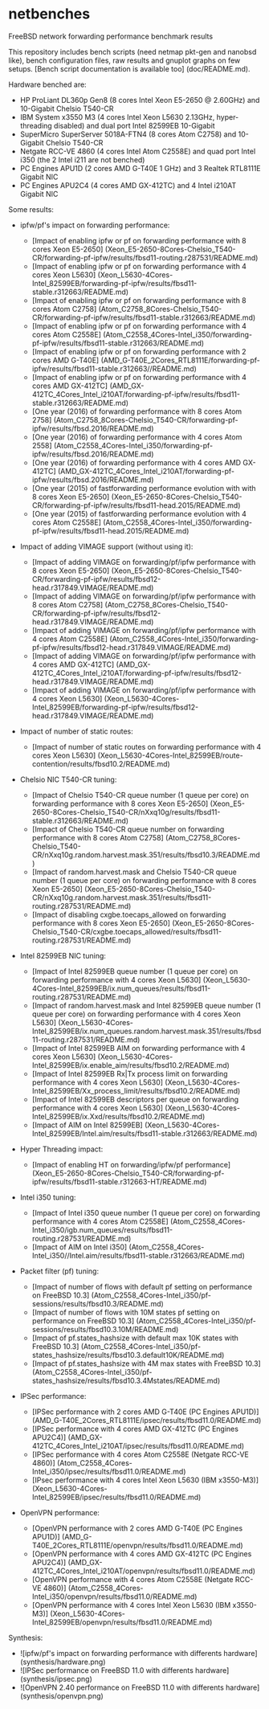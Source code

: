 # netbenches
FreeBSD network forwarding performance benchmark results

This repository includes bench scripts (need netmap pkt-gen and nanobsd like), bench configuration files, raw results and gnuplot graphs on few setups.
[Bench script documentation is available too] (doc/README.md).

Hardware benched are:
 - HP ProLiant DL360p Gen8 (8 cores Intel Xeon E5-2650 @ 2.60GHz) and 10-Gigabit Chelsio T540-CR
 - IBM System x3550 M3 (4 cores Intel Xeon L5630 2.13GHz, hyper-threading disabled) and dual port Intel 82599EB 10-Gigabit
 - SuperMicro SuperServer 5018A-FTN4 (8 cores Atom C2758) and 10-Gigabit Chelsio T540-CR
 - Netgate RCC-VE 4860 (4 cores Intel Atom C2558E) and quad port Intel i350 (the 2 Intel i211 are not benched)
 - PC Engines APU1D (2 cores AMD G-T40E 1 GHz) and 3 Realtek RTL8111E Gigabit NIC
 - PC Engines APU2C4 (4 cores AMD GX-412TC) and 4 Intel i210AT Gigabit NIC

Some results:
 - ipfw/pf's impact on forwarding performance:
    - [Impact of enabling ipfw or pf on forwarding performance with 8 cores Xeon E5-2650] (Xeon_E5-2650-8Cores-Chelsio_T540-CR/forwarding-pf-ipfw/results/fbsd11-routing.r287531/README.md)
    - [Impact of enabling ipfw or pf on forwarding performance with 4 cores Xeon L5630] (Xeon_L5630-4Cores-Intel_82599EB/forwarding-pf-ipfw/results/fbsd11-stable.r312663/README.md)
    - [Impact of enabling ipfw or pf on forwarding performance with 8 cores Atom C2758] (Atom_C2758_8Cores-Chelsio_T540-CR/forwarding-pf-ipfw/results/fbsd11-stable.r312663/README.md)
    - [Impact of enabling ipfw or pf on forwarding performance with 4 cores Atom C2558E] (Atom_C2558_4Cores-Intel_i350/forwarding-pf-ipfw/results/fbsd11-stable.r312663/README.md)
    - [Impact of enabling ipfw or pf on forwarding performance with 2 cores AMD G-T40E] (AMD_G-T40E_2Cores_RTL8111E/forwarding-pf-ipfw/results/fbsd11-stable.r312663//README.md)
    - [Impact of enabling ipfw or pf on forwarding performance with 4 cores AMD GX-412TC] (AMD_GX-412TC_4Cores_Intel_i210AT/forwarding-pf-ipfw/results/fbsd11-stable.r312663/README.md)
    - [One year (2016) of forwarding performance with 8 cores Atom 2758] (Atom_C2758_8Cores-Chelsio_T540-CR/forwarding-pf-ipfw/results/fbsd.2016/README.md)
    - [One year (2016) of forwarding performance with 4 cores Atom 2558] (Atom_C2558_4Cores-Intel_i350/forwarding-pf-ipfw/results/fbsd.2016/README.md)
    - [One year (2016) of forwarding performance with 4 cores AMD GX-412TC] (AMD_GX-412TC_4Cores_Intel_i210AT/forwarding-pf-ipfw/results/fbsd.2016/README.md)
    - [One year (2015) of fastforwarding performance evolution with with 8 cores Xeon E5-2650] (Xeon_E5-2650-8Cores-Chelsio_T540-CR/forwarding-pf-ipfw/results/fbsd11-head.2015/README.md)
    - [One year (2015) of fastforwarding performance evolution with 4 cores Atom C2558E] (Atom_C2558_4Cores-Intel_i350/forwarding-pf-ipfw/results/fbsd11-head.2015/README.md)

 - Impact of adding VIMAGE support (without using it):
    - [Impact of adding VIMAGE on forwarding/pf/ipfw performance with 8 cores Xeon E5-2650] (Xeon_E5-2650-8Cores-Chelsio_T540-CR/forwarding-pf-ipfw/results/fbsd12-head.r317849.VIMAGE/README.md)
    - [Impact of adding VIMAGE on forwarding/pf/ipfw performance with 8 cores Atom C2758] (Atom_C2758_8Cores-Chelsio_T540-CR/forwarding-pf-ipfw/results/fbsd12-head.r317849.VIMAGE/README.md)
    - [Impact of adding VIMAGE on forwarding/pf/ipfw performance with 4 cores Atom C2558E] (Atom_C2558_4Cores-Intel_i350/forwarding-pf-ipfw/results/fbsd12-head.r317849.VIMAGE/README.md)
    - [Impact of adding VIMAGE on forwarding/pf/ipfw performance with 4 cores AMD GX-412TC] (AMD_GX-412TC_4Cores_Intel_i210AT/forwarding-pf-ipfw/results/fbsd12-head.r317849.VIMAGE/README.md)
    - [Impact of adding VIMAGE on forwarding/pf/ipfw performance with 4 cores Xeon L5630] (Xeon_L5630-4Cores-Intel_82599EB/forwarding-pf-ipfw/results/fbsd12-head.r317849.VIMAGE/README.md)
 - Impact of number of static routes:
    - [Impact of number of static routes on forwarding performance with 4 cores Xeon L5630] (Xeon_L5630-4Cores-Intel_82599EB/route-contention/results/fbsd10.2/README.md)
 - Chelsio NIC T540-CR tuning:
    - [Impact of Chelsio T540-CR queue number (1 queue per core) on forwarding performance with 8 cores Xeon E5-2650] (Xeon_E5-2650-8Cores-Chelsio_T540-CR/nXxq10g/results/fbsd11-stable.r312663/README.md)
    - [Impact of Chelsio T540-CR queue number on forwarding performance with 8 cores Atom C2758] (Atom_C2758_8Cores-Chelsio_T540-CR/nXxq10g.random.harvest.mask.351/results/fbsd10.3/README.md)
    - [Impact of random.harvest.mask and Chelsio T540-CR queue number (1 queue per core) on forwarding performance with 8 cores Xeon E5-2650] (Xeon_E5-2650-8Cores-Chelsio_T540-CR/nXxq10g.random.harvest.mask.351/results/fbsd11-routing.r287531/README.md)
    - [Impact of disabling cxgbe.toecaps_allowed on forwarding performance with 8 cores Xeon E5-2650] (Xeon_E5-2650-8Cores-Chelsio_T540-CR/cxgbe.toecaps_allowed/results/fbsd11-routing.r287531/README.md)
 - Intel 82599EB NIC tuning:
    - [Impact of Intel 82599EB queue number (1 queue per core) on forwarding performance with 4 cores Xeon L5630] (Xeon_L5630-4Cores-Intel_82599EB/ix.num_queues/results/fbsd11-routing.r287531/README.md)	
    - [Impact of random.harvest.mask and Intel 82599EB queue number (1 queue per core) on forwarding performance with 4 cores Xeon L5630] (Xeon_L5630-4Cores-Intel_82599EB/ix.num_queues.random.harvest.mask.351/results/fbsd11-routing.r287531/README.md)
	- [Impact of Intel 82599EB AIM on forwarding performance with 4 cores Xeon L5630] (Xeon_L5630-4Cores-Intel_82599EB/ix.enable_aim/results/fbsd10.2/README.md)
    - [Impact of Intel 82599EB Rx|Tx process limit on forwarding performance with 4 cores Xeon L5630] (Xeon_L5630-4Cores-Intel_82599EB/Xx_process_limit/results/fbsd10.2/README.md)
    - [Impact of Intel 82599EB descriptors per queue on forwarding performance with 4 cores Xeon L5630] (Xeon_L5630-4Cores-Intel_82599EB/ix.Xxd/results/fbsd10.2/README.md)
    - [Impact of AIM on Intel 82599EB] (Xeon_L5630-4Cores-Intel_82599EB/Intel.aim/results/fbsd11-stable.r312663/README.md)
 - Hyper Threading impact:
    - [Impact of enabling HT on forwarding/ipfw/pf performance] (Xeon_E5-2650-8Cores-Chelsio_T540-CR/forwarding-pf-ipfw/results/fbsd11-stable.r312663-HT/README.md)
 - Intel i350 tuning:
    - [Impact of Intel i350 queue number (1 queue per core) on forwarding performance with 4 cores Atom C2558E] (Atom_C2558_4Cores-Intel_i350/igb.num_queues/results/fbsd11-routing.r287531/README.md)
    - [Impact of AIM on Intel i350] (Atom_C2558_4Cores-Intel_i350//Intel.aim/results/fbsd11-stable.r312663/README.md)
 - Packet filter (pf) tuning:
    - [Impact of number of flows with default pf setting on performance on FreeBSD 10.3] (Atom_C2558_4Cores-Intel_i350/pf-sessions/results/fbsd10.3/README.md)
    - [Impact of number of flows with 10M states pf setting on performance on FreeBSD 10.3] (Atom_C2558_4Cores-Intel_i350/pf-sessions/results/fbsd10.3.10M/README.md)
    - [Impact of pf.states_hashsize with default max 10K states with FreeBSD 10.3] (Atom_C2558_4Cores-Intel_i350/pf-states_hashsize/results/fbsd10.3.default10K/README.md)
    - [Impact of pf.states_hashsize with 4M max states with FreeBSD 10.3] (Atom_C2558_4Cores-Intel_i350/pf-states_hashsize/results/fbsd10.3.4Mstates/README.md)

 - IPSec performance:
    - [IPSec performance with 2 cores AMD G-T40E (PC Engines APU1D)] (AMD_G-T40E_2Cores_RTL8111E/ipsec/results/fbsd11.0/README.md)
    - [IPSec performance with 4 cores AMD GX-412TC (PC Engines APU2C4)] (AMD_GX-412TC_4Cores_Intel_i210AT/ipsec/results/fbsd11.0/README.md)
    - [IPSec performance with 4 cores Atom C2558E (Netgate RCC-VE 4860)] (Atom_C2558_4Cores-Intel_i350/ipsec/results/fbsd11.0/README.md)
    - [IPsec performance with 4 cores Intel Xeon L5630 (IBM x3550-M3)] (Xeon_L5630-4Cores-Intel_82599EB/ipsec/results/fbsd11.0/README.md)

 - OpenVPN performance:
    - [OpenVPN performance with 2 cores AMD G-T40E (PC Engines APU1D)] (AMD_G-T40E_2Cores_RTL8111E/openvpn/results/fbsd11.0/README.md)
    - [OpenVPN performance with 4 cores AMD GX-412TC (PC Engines APU2C4)] (AMD_GX-412TC_4Cores_Intel_i210AT/openvpn/results/fbsd11.0/README.md)
    - [OpenVPN performance with 4 cores Atom C2558E (Netgate RCC-VE 4860)] (Atom_C2558_4Cores-Intel_i350/openvpn/results/fbsd11.0/README.md)
    - [OpenVPN performance with 4 cores Intel Xeon L5630 (IBM x3550-M3)] (Xeon_L5630-4Cores-Intel_82599EB/openvpn/results/fbsd11.0/README.md)

Synthesis:
  - ![ipfw/pf's impact on forwarding performance with differents hardware] (synthesis/hardware.png)
  - ![IPSec performance on FreeBSD 11.0 with differents hardware] (synthesis/ipsec.png)
  - ![OpenVPN 2.40 performance on FreeBSD 11.0 with differents hardware] (synthesis/openvpn.png)

